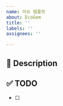 ```yaml
---
name: 이슈 템플릿
about: EcoGem
title: ''
labels: ''
assignees: ''

---
```


## 🚀 Description

## ✅ TODO
- [ ]
